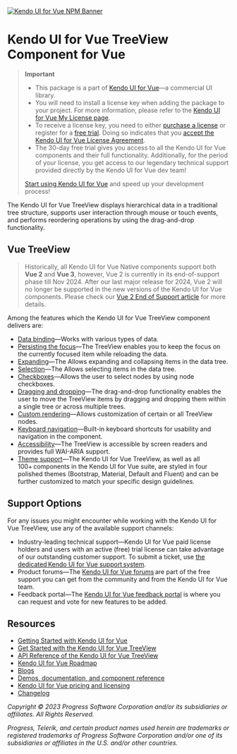 <a href="https://www.telerik.com/kendo-vue-ui/?utm_medium=referral&utm_source=npm&utm_campaign=kendo-ui-vue-trial-npm-treeview&utm_content=banner" target="_blank">
<img src="https://www.telerik.com/kendo-vue-ui/npm-banner.svg" alt="Kendo UI for Vue NPM Banner">
</a>

# Kendo UI for Vue TreeView Component for Vue

> **Important**
> * This package is а part of [Kendo UI for Vue](https://www.telerik.com/kendo-vue-ui/?utm_medium=referral&utm_source=npm&utm_campaign=kendo-ui-vue-trial-npm-treeview)&mdash;a commercial UI library.
> * You will need to install a license key when adding the package to your project. For more information, please refer to the [Kendo UI for Vue My License page](https://www.telerik.com/kendo-vue-ui/my-license/?utm_medium=referral&utm_source=npm&utm_campaign=kendo-ui-vue-trial-npm-treeview).
> * To receive a license key, you need to either [purchase a license](https://www.telerik.com/purchase/kendo-ui/?utm_medium=referral&utm_source=npm&utm_campaign=kendo-ui-vue-trial-npm-treeview) or register for a [free trial](https://www.telerik.com/try/kendo-vue-ui?utm_medium=referral&utm_source=npm&utm_campaign=kendo-ui-vue-trial-npm-treeview). Doing so indicates that you [accept the Kendo UI for Vue License Agreement](https://www.telerik.com/purchase/license-agreement/progress-kendovue?utm_medium=referral&utm_source=npm&utm_campaign=kendo-ui-vue-trial-npm-treeview).
> * The 30-day free trial gives you access to all the Kendo UI for Vue components and their full functionality. Additionally, for the period of your license, you get access to our legendary technical support provided directly by the Kendo UI for Vue dev team!
>
> [Start using Kendo UI for Vue](https://www.telerik.com/try/kendo-vue-ui?utm_medium=referral&utm_source=npm&utm_campaign=kendo-ui-vue-trial-npm-treeview) and speed up your development process!

The Kendo UI for Vue TreeView displays hierarchical data in a traditional tree structure, supports user interaction through mouse or touch events, and performs reordering operations by using the drag-and-drop functionality.

## Vue TreeView

> Historically, all Kendo UI for Vue Native components support both **Vue 2** and **Vue 3**, however, Vue 2 is currently in its end-of-support phase till Nov 2024. After our last major release for 2024, Vue 2 will no longer be supported in the new versions of the Kendo UI for Vue components. Please check our [Vue 2 End of Support article](https://www.telerik.com/kendo-vue-ui/components/vue2-deprecation/) for more details.

Among the features which the Kendo UI for Vue TreeView component delivers are:

* [Data binding](https://www.telerik.com/kendo-vue-ui/components/treeview/data-binding/?utm_medium=referral&utm_source=npm&utm_campaign=kendo-ui-vue-trial-npm-treeview)&mdash;Works with various types of data.
* [Persisting the focus](https://www.telerik.com/kendo-vue-ui/components/treeview/data-reload/?utm_medium=referral&utm_source=npm&utm_campaign=kendo-ui-vue-trial-npm-treeview)&mdash;The TreeView enables you to keep the focus on the currently focused item while reloading the data.
* [Expanding](https://www.telerik.com/kendo-vue-ui/components/treeview/expansion/?utm_medium=referral&utm_source=npm&utm_campaign=kendo-ui-vue-trial-npm-treeview)&mdash;The Allows expanding and collapsing items in the data tree.
* [Selection](https://www.telerik.com/kendo-vue-ui/components/treeview/selection/?utm_medium=referral&utm_source=npm&utm_campaign=kendo-ui-vue-trial-npm-treeview)&mdash;The Allows selecting items in the data tree.
* [Checkboxes](https://www.telerik.com/kendo-vue-ui/components/treeview/checkboxes/?utm_medium=referral&utm_source=npm&utm_campaign=kendo-ui-vue-trial-npm-treeview)&mdash;Allows the user to select nodes by using node checkboxes.
* [Dragging and dropping](https://www.telerik.com/kendo-vue-ui/components/treeview/drag-drop/?utm_medium=referral&utm_source=npm&utm_campaign=kendo-ui-vue-trial-npm-treeview)&mdash;The drag-and-drop functionality enables the user to move the TreeView items by dragging and dropping them within a single tree or across multiple trees.
* [Custom rendering](https://www.telerik.com/kendo-vue-ui/components/treeview/custom-rendering/?utm_medium=referral&utm_source=npm&utm_campaign=kendo-ui-vue-trial-npm-treeview)&mdash;Allows customization of certain or all TreeView nodes.
* [Keyboard navigation](https://www.telerik.com/kendo-vue-ui/components/treeview/keyboard-navigation/?utm_medium=referral&utm_source=npm&utm_campaign=kendo-ui-vue-trial-npm-treeview)&mdash;Built-in keyboard shortcuts for usability and navigation in the component.
* [Accessibility](https://www.telerik.com/kendo-vue-ui/components/treeview/accessibility/?utm_medium=referral&utm_source=npm&utm_campaign=kendo-ui-vue-trial-npm-treeview)&mdash;The TreeView is accessible by screen readers and provides full WAI-ARIA support.
* [Theme support](https://www.telerik.com/kendo-vue-ui/components/styling/?utm_medium=referral&utm_source=npm&utm_campaign=kendo-ui-vue-trial-npm-treeview)&mdash;The Kendo UI for Vue TreeView, as well as all 100+ components in the Kendo UI for Vue suite, are styled in four polished themes (Bootstrap, Material, Default and Fluent) and can be further customized to match your specific design guidelines.

## Support Options

For any issues you might encounter while working with the Kendo UI for Vue TreeView, use any of the available support channels:

* Industry-leading technical support&mdash;Kendo UI for Vue paid license holders and users with an active (free) trial license can take advantage of our outstanding customer support. To submit a ticket, use [the dedicated Kendo UI for Vue support system](https://www.telerik.com/account/support-tickets?utm_medium=referral&utm_source=npm&utm_campaign=kendo-ui-vue-trial-npm-treeview).
* Product forums&mdash;The [Kendo UI for Vue forums](https://www.telerik.com/forums/kendo-ui-vue?utm_medium=referral&utm_source=npm&utm_campaign=kendo-ui-vue-trial-npm-treeview) are part of the free support you can get from the community and from the Kendo UI for Vue team.
* Feedback portal&mdash;The [Kendo UI for Vue feedback portal](https://feedback.telerik.com/kendo-vue-ui?utm_medium=referral&utm_source=npm&utm_campaign=kendo-ui-vue-trial-npm-treeview) is where you can request and vote for new features to be added.

## Resources

* [Getting Started with Kendo UI for Vue](https://www.telerik.com/kendo-vue-ui/getting-started/?utm_medium=referral&utm_source=npm&utm_campaign=kendo-ui-vue-trial-npm-treeview)
* [Get Started with the Kendo UI for Vue TreeView](https://www.telerik.com/kendo-vue-ui/components/treeview/?utm_medium=referral&utm_source=npm&utm_campaign=kendo-ui-vue-trial-npm-treeview)
* [API Reference of the Kendo UI for Vue TreeView](https://www.telerik.com/kendo-vue-ui/components/treeview/api/TreeViewProps/?utm_medium=referral&utm_source=npm&utm_campaign=kendo-ui-vue-trial-npm-treeview)
* [Kendo UI for Vue Roadmap](https://www.telerik.com/support/whats-new/kendo-vue-ui/roadmap?utm_medium=referral&utm_source=npm&utm_campaign=kendo-ui-vue-trial-npm-treeview)
* [Blogs](https://www.telerik.com/blogs/tag/vue?utm_medium=referral&utm_source=npm&utm_campaign=kendo-ui-vue-trial-npm-treeview)
* [Demos, documentation, and component reference](https://www.telerik.com/kendo-vue-ui/components/?utm_medium=referral&utm_source=npm&utm_campaign=kendo-ui-vue-trial-npm-treeview)
* [Kendo UI for Vue pricing and licensing](https://www.telerik.com/purchase/kendo-ui/?utm_medium=referral&utm_source=npm&utm_campaign=kendo-ui-vue-trial-npm-treeview)
* [Changelog](https://www.telerik.com/kendo-vue-ui/components/changelogs/ui-for-vue/?utm_medium=referral&utm_source=npm&utm_campaign=kendo-ui-vue-trial-npm-treeview)

*Copyright © 2023 Progress Software Corporation and/or its subsidiaries or affiliates. All Rights Reserved.*

*Progress, Telerik, and certain product names used herein are trademarks or registered trademarks of Progress Software Corporation and/or one of its subsidiaries or affiliates in the U.S. and/or other countries.*
